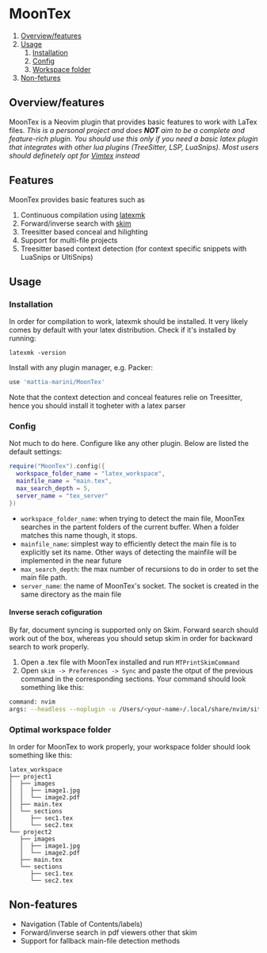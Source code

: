 # MoonTex
1. [Overview/features](#overview)
2. [Usage](#usage)
    1. [Installation](#installation)
    2. [Config](#config)
    3. [Workspace folder](#workspace)
3. [Non-fetures](#non-features)

<a name="overview"></a>
## Overview/features 
MoonTex is a Neovim plugin that provides basic features to work with LaTex files. *This is a personal project and does **NOT** aim to be a complete and feature-rich plugin. You should use this only if you need a basic latex plugin that integrates with other lua plugins (TreeSitter, LSP, LuaSnips). Most users should definetely opt for [Vimtex](https://github.com/lervag/vimtex) instead*

## Features
MoonTex provides basic features such as
1. Continuous compilation using [latexmk](https://ctan.org/pkg/latexmk/?lang=en)
2. Forward/inverse search with [skim](https://skim-app.sourceforge.io)
3. Treesitter based conceal and hilighting
4. Support for multi-file projects
5. Treesitter based context detection (for context specific snippets with LuaSnips or UltiSnips)

<a name="usage"></a>
## Usage 
<a name="installation"></a>
### Installation 
In order for compilation to work, latexmk should be installed. It very likely comes by default with your latex distribution. Check if it's installed by running:
```
latexmk -version
```
Install with any plugin manager, e.g. Packer:
```lua 
use 'mattia-marini/MoonTex'
```
Note that the context detection and conceal features relie on Treesitter, hence you should install it togheter with a latex parser

<a name="config"></a>
### Config 
Not much to do here. Configure like any other plugin. Below are listed the default settings:
```lua 
require("MoonTex").config({
  workspace_folder_name = "latex_workspace",
  mainfile_name = "main.tex",
  max_search_depth = 5,
  server_name = "tex_server"
})
```

* ```workspace_folder_name```: when trying to detect the main file, MoonTex searches in the partent folders of the current buffer. When a folder matches this name though, it stops.
* ```mainfile_name```: simplest way to efficiently detect the main file is to explicitly set its name. Other ways of detecting the mainfile will be implemented in the near future
* ```max_search_depth```: the max number of recursions to do in order to set the main file path.
* ```server_name```: the name of MoonTex's socket. The socket is created in the same directory as the main file

#### Inverse serach cofiguration
By far, document syncing is supported only on Skim. Forward search should work out of the box, whereas you should setup skim in order for backward search to work properly.
1. Open a .tex file with MoonTex installed and run ```MTPrintSkimCommand```
2. Open ```skim -> Preferences -> Sync``` and paste the otput of the previous command in the corresponding sections. Your command should look something like this:
```bash
command: nvim
args: --headless --noplugin -u /Users/<your-name>/.local/share/nvim/site/pack/packer/start/MoonTex/lua/MoonTex/search.lua -c "InverseSearch \"%file\" %line"
```

<a name="workspace"></a>
### Optimal workspace folder
In order for MoonTex to work properly, your workspace folder should look something like this:
```
latex_workspace
├── project1
│  ├── images
│  │  ├── image1.jpg
│  │  └── image2.pdf
│  ├── main.tex
│  └── sections
│     ├── sec1.tex
│     └── sec2.tex
└── project2
   ├── images
   │  ├── image1.jpg
   │  └── image2.pdf
   ├── main.tex
   └── sections
      ├── sec1.tex
      └── sec2.tex
```


<a name="non-features"></a>
## Non-features
* Navigation (Table of Contents/labels)
* Forward/inverse search in pdf viewers other that skim
* Support for fallback main-file detection methods
